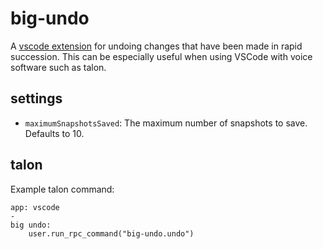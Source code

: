# big-undo

A [vscode extension](https://marketplace.visualstudio.com/items?itemName=PaulSchaaf.big-undo) for undoing changes that have been made in rapid succession. This can be especially useful when using VSCode with voice software such as talon.

## settings

 - `maximumSnapshotsSaved`: The maximum number of snapshots to save. Defaults to 10.

## talon

Example talon command:
```
app: vscode
-
big undo:
    user.run_rpc_command("big-undo.undo")
```